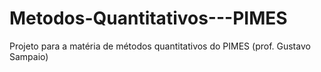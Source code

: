 # Metodos-Quantitativos---PIMES
Projeto para a matéria de métodos quantitativos do PIMES (prof. Gustavo Sampaio)
